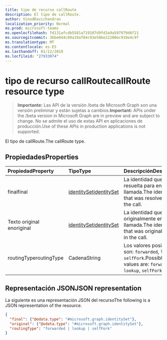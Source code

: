 ```yaml
---
title: tipo de recurso callRoute
description: El tipo de callRoute.
author: VinodRavichandran
localization_priority: Normal
ms.prod: microsoft-teams
ms.openlocfilehash: fd131afcdb5581a719107d9fd3a9a597979d6f21
ms.sourcegitcommit: 36be044c89a19af84c93e586e22200ec919e4c9f
ms.translationtype: MT
ms.contentlocale: es-ES
ms.lasthandoff: 01/12/2019
ms.locfileid: "27933074"
---
```

# <a name="callroute-resource-type"></a><span data-ttu-id="7355e-103">tipo de recurso callRoute</span><span class="sxs-lookup"><span data-stu-id="7355e-103">callRoute resource type</span></span>

> <span data-ttu-id="7355e-104">**Importante:** Las API de la versión /beta de Microsoft Graph son una versión preliminar y están sujetas a cambios.</span><span class="sxs-lookup"><span data-stu-id="7355e-104">**Important:** APIs under the /beta version in Microsoft Graph are in preview and are subject to change.</span></span> <span data-ttu-id="7355e-105">No se admite el uso de estas API en aplicaciones de producción.</span><span class="sxs-lookup"><span data-stu-id="7355e-105">Use of these APIs in production applications is not supported.</span></span>

<span data-ttu-id="7355e-106">El tipo de callRoute.</span><span class="sxs-lookup"><span data-stu-id="7355e-106">The callRoute type.</span></span>

## <a name="properties"></a><span data-ttu-id="7355e-107">Propiedades</span><span class="sxs-lookup"><span data-stu-id="7355e-107">Properties</span></span>

| <span data-ttu-id="7355e-108">Propiedad</span><span class="sxs-lookup"><span data-stu-id="7355e-108">Property</span></span>            | <span data-ttu-id="7355e-109">Tipo</span><span class="sxs-lookup"><span data-stu-id="7355e-109">Type</span></span>                          | <span data-ttu-id="7355e-110">Descripción</span><span class="sxs-lookup"><span data-stu-id="7355e-110">Description</span></span>                                                  |
| :------------------ | :---------------------------- | :----------------------------------------------------------- |
| <span data-ttu-id="7355e-111">final</span><span class="sxs-lookup"><span data-stu-id="7355e-111">final</span></span>               | [<span data-ttu-id="7355e-112">identitySet</span><span class="sxs-lookup"><span data-stu-id="7355e-112">identitySet</span></span>](identityset.md) | <span data-ttu-id="7355e-113">La identidad que se ha resuelta para en la llamada.</span><span class="sxs-lookup"><span data-stu-id="7355e-113">The identity that was resolved to in the call.</span></span>               |
| <span data-ttu-id="7355e-114">Texto original en</span><span class="sxs-lookup"><span data-stu-id="7355e-114">original</span></span>            | [<span data-ttu-id="7355e-115">identitySet</span><span class="sxs-lookup"><span data-stu-id="7355e-115">identitySet</span></span>](identityset.md) | <span data-ttu-id="7355e-116">La identidad que se usó originalmente en la llamada.</span><span class="sxs-lookup"><span data-stu-id="7355e-116">The identity that was originally used in the call.</span></span>           |
| <span data-ttu-id="7355e-117">routingType</span><span class="sxs-lookup"><span data-stu-id="7355e-117">routingType</span></span>         | <span data-ttu-id="7355e-118">Cadena</span><span class="sxs-lookup"><span data-stu-id="7355e-118">String</span></span>                        | <span data-ttu-id="7355e-119">Los valores posibles son: `forwarded`, `lookup` y `selfFork`.</span><span class="sxs-lookup"><span data-stu-id="7355e-119">Possible values are: `forwarded`, `lookup`, `selfFork`.</span></span>  |

## <a name="json-representation"></a><span data-ttu-id="7355e-120">Representación JSON</span><span class="sxs-lookup"><span data-stu-id="7355e-120">JSON representation</span></span>

<span data-ttu-id="7355e-121">La siguiente es una representación JSON del recurso</span><span class="sxs-lookup"><span data-stu-id="7355e-121">The following is a JSON representation of the resource.</span></span>

<!-- {
  "blockType": "resource",
  "optionalProperties": [

  ],
  "@odata.type": "microsoft.graph.callRoute"
}-->
```json
{
  "final": {"@odata.type": "#microsoft.graph.identitySet"},
  "original": {"@odata.type": "#microsoft.graph.identitySet"},
  "routingType": "forwarded | lookup | selfFork"
}
```
<!-- uuid: 8fcb5dbc-d5aa-4681-8e31-b001d5168d79
2015-10-25 14:57:30 UTC -->
<!-- {
  "type": "#page.annotation",
  "description": "callRoute resource",
  "keywords": "",
  "section": "documentation",
  "tocPath": ""
}-->
